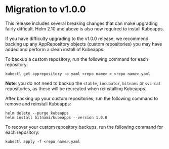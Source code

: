 # Migration to v1.0.0

This release includes several breaking changes that can make upgrading fairly
difficult. Helm 2.10 and above is also now required to install Kubeapps.

If you have difficulty upgrading to the v1.0.0 release, we recommend backing up
any AppRepository objects (custom repositories) you may have added and perform a
clean install of Kubeapps.

To backup a custom repository, run the following command for each repository:

```
kubectl get apprepository -o yaml <repo name> > <repo name>.yaml
```

**Note**: you do not need to backup the `stable`, `incubator`, `bitnami` or
`svc-cat` repositories, as these will be recreated when reinstalling Kubeapps.

After backing up your custom repositories, run the following command to remove
and reinstall Kubeapps:

```
helm delete --purge kubeapps
helm install bitnami/kubeapps --version 1.0.0
```

To recover your custom repository backups, run the following command for each
repository:

```
kubectl apply -f <repo name>.yaml
```
